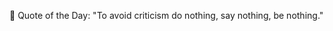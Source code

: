 <!-- start quote -->
💬 Quote of the Day: "To avoid criticism do nothing, say nothing, be nothing."
<!-- end quote -->